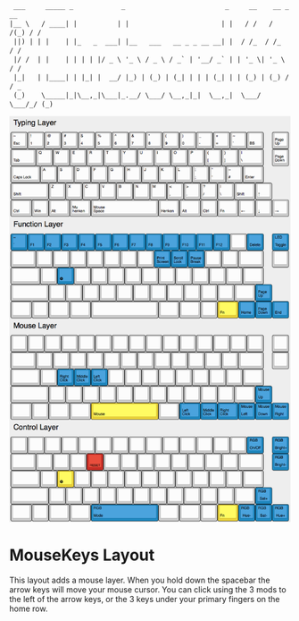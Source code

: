 ```
 ___     _____ _            _                         _     __    __ _   __
|__ \   / ____| |          | |                       | |   / /   / /(_) / /
 ||) | | |    | |_   _  ___| |__   ___   __ _ _ __ __| |  / /_  / /_   / /
 |/ /  | |    | | | | |/ _ \ '_ \ / _ \ / _` | '__/ _` | | '_ \| '_ \ / /
 |_|   | |____| | |_| |  __/ |_) | (_) | (_| | | | (_| | | (_) | (_) / / _
 (_)    \_____|_|\__,_|\___|_.__/ \___/ \__,_|_|  \__,_|  \___/ \___/_/ (_)
```

![Clueboard Layout Image](layout.png)

# MouseKeys Layout

This layout adds a mouse layer. When you hold down the spacebar the arrow keys
will move your mouse cursor. You can click using the 3 mods to the left of the
arrow keys, or the 3 keys under your primary fingers on the home row.
